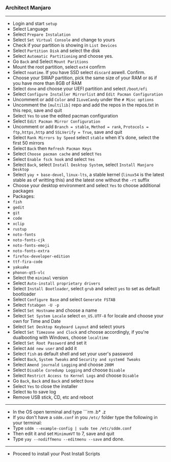 ### Architect Manjaro
---
- Login and start ```setup```
- Select Language
- Select ```Prepare Instalation```
- Select ```Set Virtual Console``` and change to yours
- Check if your partition is showing in ```List Devices```
- Select ```Partition Disk``` and select the disk
- Select ```Automatic Partitioning``` and choose yes.
- Go ```Back``` and Select ```Mount Paritions```
- Mount the root partition, select ```ext4``` confirm
- Select ```noatime```. If you have SSD select ```discard``` aswell. Confirm.
- Choose your SWAP partition, pick the same size of your RAM or ```8G``` if you have more than 8GB of RAM
- Select ```done``` and choose your UEFI partition and select ```/boot/efi```
- Select ```Configure Installer Mirrorlist``` and ```Edit Pacman Configuration```
- Uncomment or add ```Color``` and ```ILoveCandy``` under the ```# Misc options```
- Uncomment the ```[multilib]``` repo and add the repos in the repos.txt in this repo, save and quit
- Select ```Yes``` to use the edited pacman configuration
- Select ```Edit Pacman Mirror Configuration```
- Uncomment or add ```Branch = stable```, ```Method = rank```, ```Protocols = ftp,https,http``` and ```SSLVerify = True```, save and quit
- Select ```Rank Mirrors by Speed``` select ```stable``` when it's done, select the first 50 mirrors
- Select ```Back``` then ```Refresh Pacman Keys```
- Select ```Choose pacman cache``` and select ```Yes```
- Select ```Enable fsck hook``` and select ```Yes```
- Select ```Back```, select ```Install Desktop System```, select ```Install Manjaro Desktop```
- Select ```yay + base-devel```, ```linux-lts```, a stable kernel (```linux54``` is the latest stable as of writting this) and the latest one without the ```-rt``` suffix
- Choose your desktop environment and select ```Yes``` to choose additional packages
- Packages:
- ```fish```
- ```gedit```
- ```git```
- ```code```
- ```xclip```
- ```rustup```
- ```noto-fonts```
- ```noto-fonts-cjk```
- ```noto-fonts-emoji```
- ```noto-fonts-extra```
- ```firefox-developer-edition```
- ```ttf-fira-code```
- ```yakuake```
- ```phonon-qt5-vlc```
- Select the ```minimal``` version
- Select ```Auto-install proprietary drivers```
- Select ```Install Bootloader```, select ```grub``` and select ```yes``` to set as default bootloader
- Select ```Configure Base``` and select ```Generate FSTAB```
- Select ```fstabgen -U -p```
- Select ```Set Hostname``` and choose a name
- Select ```Set System Locale``` select ```en_US.UTF-8``` for locale and choose your own for Time and Date
- Select ```Set Desktop Keyboard Layout``` and select yours
- Select ```Set Timezone and Clock``` and choose accordingly, if you're dualbooting with Windows, choose ```localtime```
- Select ```Set Root Password``` and set it
- Select ```Add new user``` and add it
- Select ```fish``` as default shell and set your user's password
- Select ```Back```, ```System Tweaks``` and ```Security and systemd Tweaks```
- Select ```Amend journald Logging``` and choose ```200M```
- Select ```Disable Coredump Logging``` and choose ```Disable```
- Select ```Restrict Access to Kernel Logs``` and choose ```Disable```
- Go ```Back```, ```Back``` and ```Back``` and select  ```Done```
- Select ```Yes``` to close the installer
- Select ```No``` to save log
- Remove USB stick, CD, etc and reboot
---
- In the OS open terminal and type ```rm .b* .z
- If you don't have a ```sddm.conf``` in you ```/etc/``` folder type the following in your terminal:
- Type ```sddm --example-config | sudo tee /etc/sddm.conf```
- Then edit it and set ```MinimumVT``` to 7, save and quit
- Type ```yay --nodiffmenu --editmenu --save``` and done.
---
- Proceed to install your Post Install Scripts
